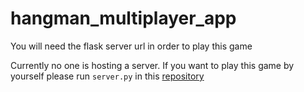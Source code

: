 # hangman_multiplayer_app

You will need the flask server url in order to play this game

Currently no one is hosting a server. If you want to play this game by yourself please run `server.py` in this [repository](https://github.com/ss3387/hangman-multiplayer)
